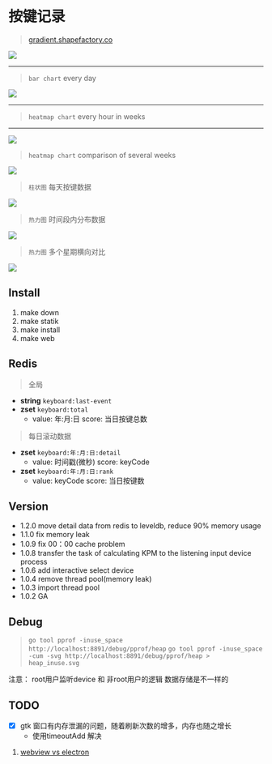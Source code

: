 # 按键记录
> [gradient.shapefactory.co](https://gradient.shapefactory.co)

![](https://img-blog.csdnimg.cn/20201012105207695.png)

************************

> `bar chart` every day

![](https://img-blog.csdnimg.cn/20200908173215731.png)

************************

> `heatmap chart` every hour in weeks

************************

![](https://img-blog.csdnimg.cn/20200908173215775.png)

> `heatmap chart` comparison of several weeks

![](https://img-blog.csdnimg.cn/20200912222920568.png?x-oss-process=image/watermark,type_ZmFuZ3poZW5naGVpdGk,shadow_10,text_aHR0cHM6Ly9ibG9nLmNzZG4ubmV0L2tjcDYwNg==,size_16,color_FFFFFF,t_70#pic_center)


> `柱状图` 每天按键数据

![](https://img-blog.csdnimg.cn/20200908173215731.png)

> `热力图` 时间段内分布数据

![](https://img-blog.csdnimg.cn/20200908173215775.png)

> `热力图` 多个星期横向对比

![](https://img-blog.csdnimg.cn/20200912222920568.png?x-oss-process=image/watermark,type_ZmFuZ3poZW5naGVpdGk,shadow_10,text_aHR0cHM6Ly9ibG9nLmNzZG4ubmV0L2tjcDYwNg==,size_16,color_FFFFFF,t_70#pic_center)

## Install 
1. make down 
1. make statik
1. make install 
1. make web

## Redis
> 全局
- **string** `keyboard:last-event`
- **zset** `keyboard:total`
	- value: 年:月:日 score: 当日按键总数

> 每日滚动数据
- **zset** `keyboard:年:月:日:detail`
	- value: 时间戳(微秒) score: keyCode
- **zset** `keyboard:年:月:日:rank`
	- value: keyCode score: 当日按键数

## Version
- 1.2.0 move detail data from redis to leveldb, reduce 90% memory usage
- 1.1.0 fix memory leak
- 1.0.9 fix 00：00 cache problem
- 1.0.8 transfer the task of calculating KPM to the listening input device process
- 1.0.6 add interactive select device
- 1.0.4 remove thread pool(memory leak)
- 1.0.3 import thread pool 
- 1.0.2 GA

## Debug
> `go tool pprof -inuse_space http://localhost:8891/debug/pprof/heap`
> `go tool pprof -inuse_space -cum -svg http://localhost:8891/debug/pprof/heap > heap_inuse.svg`

注意： root用户监听device 和 非root用户的逻辑 数据存储是不一样的

## TODO
- [x] gtk 窗口有内存泄漏的问题，随着刷新次数的增多，内存也随之增长
    - 使用timeoutAdd 解决
1. [webview vs electron](https://www.zhihu.com/question/396199869)
